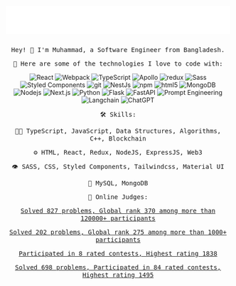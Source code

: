 <h1 align="center">
  <img src="https://raw.githubusercontent.com/akrabulislam/akrabulislam/main/name.svg" alt="Muhammad Akrabul Islam" />
</h1>

<p align="center">
  <samp>Hey! 👋 I'm Muhammad, a Software Engineer from Bangladesh.</samp>
</p>

<p align="center">
  <samp>🚀 Here are some of the technologies I love to code with:</samp>
</p>

<p align="center">
  <img alt="React" src="https://img.shields.io/badge/-React-45b8d8?style=for-the-badge&logo=react&logoColor=white" />
  <img alt="Webpack" src="https://img.shields.io/badge/-Webpack-8DD6F9?style=for-the-badge&logo=webpack&logoColor=white" /> 
  <img alt="TypeScript" src="https://img.shields.io/badge/-TypeScript-007ACC?style=for-the-badge&logo=typescript&logoColor=white" />
  <img alt="Apollo" src="https://img.shields.io/badge/-Apollo%20GraphQL-311C87?style=for-the-badge&logo=apollo-graphql&logoColor=white" />
  <img alt="redux" src="https://img.shields.io/badge/-Redux-764ABC?style=for-the-badge&logo=redux&logoColor=white" />
  <img alt="Sass" src="https://img.shields.io/badge/-Sass-CC6699?style=for-the-badge&logo=sass&logoColor=white" />
  <img alt="Styled Components" src="https://img.shields.io/badge/-Styled_Components-db7092?style=for-the-badge&logo=styled-components&logoColor=white" />
  <img alt="git" src="https://img.shields.io/badge/-Git-F05032?style=for-the-badge&logo=git&logoColor=white" />
  <img alt="NestJs" src="https://img.shields.io/badge/-NestJs-ea2845?style=for-the-badge&logo=nestjs&logoColor=white" />
  <img alt="npm" src="https://img.shields.io/badge/-NPM-CB3837?style=for-the-badge&logo=npm&logoColor=white" />
  <img alt="html5" src="https://img.shields.io/badge/-HTML5-E34F26?style=for-the-badge&logo=html5&logoColor=white" />
  <img alt="MongoDB" src="https://img.shields.io/badge/-MongoDB-13aa52?style=for-the-badge&logo=mongodb&logoColor=white" />
  <img alt="Nodejs" src="https://img.shields.io/badge/-Nodejs-43853d?style=for-the-badge&logo=Node.js&logoColor=white" />
  <img alt="Next.js" src="https://img.shields.io/badge/-Next.js-000000?style=for-the-badge&logo=next.js&logoColor=white" />
  <img alt="Python" src="https://img.shields.io/badge/-Python-3776AB?style=for-the-badge&logo=python&logoColor=white" />
  <img alt="Flask" src="https://img.shields.io/badge/-Flask-000000?style=for-the-badge&logo=flask&logoColor=white" />
  <img alt="FastAPI" src="https://img.shields.io/badge/-FastAPI-009688?style=for-the-badge&logo=fastapi&logoColor=white" />
  <img alt="Prompt Engineering" src="https://img.shields.io/badge/-Prompt%20Engineering-FF6E21?style=for-the-badge" />
  <img alt="Langchain" src="https://img.shields.io/badge/-Langchain-800080?style=for-the-badge" />
  <img alt="ChatGPT" src="https://img.shields.io/badge/-ChatGPT-008080?style=for-the-badge" />
</p>

<p align="center">
  <samp>🛠️ Skills:</samp>
</p>

<p align="center">
  <samp>👨‍💻 TypeScript, JavaScript, Data Structures, Algorithms, C++, Blockchain</samp>
</p>

<p align="center">
  <samp>⚙️ HTML, React, Redux, NodeJS, ExpressJS, Web3</samp>
</p>

<p align="center">
  <samp>👁️ SASS, CSS, Styled Components, Tailwindcss, Material UI</samp>
</p>

<p align="center">
  <samp>💽 MySQL, MongoDB</samp>
</p>

<p align="center">
  <samp>🌟 Online Judges:</samp>
</p>

<p align="center">
  <a href="https://uhunt.onlinejudge.org/id/867156"><samp>Solved 827 problems, Global rank 370 among more than 120000+ participants</samp></a>
</p>

<p align="center">
  <a href="https://lightoj.com/user/akrabulislam"><samp>Solved 202 problems, Global rank 275 among more than 1000+ participants</samp></a>
</p>

<p align="center">
  <a href="https://www.codechef.com/users/darkdreamofmy1"><samp>Participated in 8 rated contests, Highest rating 1838</samp></a>
</p>

<p align="center">
  <a href="https://codeforces.com/profile/_I_am_back_"><samp>Solved 698 problems, Participated in 84 rated contests, Highest rating 1495</samp></a>
</p>
